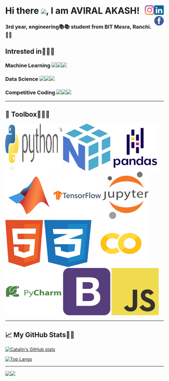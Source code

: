 # Hi there <img src="https://raw.githubusercontent.com/MartinHeinz/MartinHeinz/master/wave.gif" width="30px">, I am AVIRAL AKASH! <a href="https://www.linkedin.com/in/aviral-akash-54a929213/"><img src="linkedin-icon-2.svg" height="30px" width="30px" align="right"></a> <a href="https://www.instagram.com/_avi.kash_/"><img src="instagram-2016-6.svg" height="30px" width="30px" align="right"></a>  <a href="https://www.facebook.com/aviral.akash"><img src="facebook-3.svg" height="30px" width="30px" align="right"></a>
  
### 3rd year, engineering📚📚 student from BIT Mesra, Ranchi.🏫🏫<p>


## Intrested in🔻🔻🔻 <p>
### Machine Learning <img src="https://tenor.com/view/robot-joypixels-look-around-android-hardworking-gif-17554204.gif" width="40px"><img src="https://tenor.com/view/robot-joypixels-look-around-android-hardworking-gif-17554204.gif" width="40px"><img src="https://tenor.com/view/robot-joypixels-look-around-android-hardworking-gif-17554204.gif" width="40px"><p>
### Data Science <img src="https://tenor.com/view/flow-computer-gif-21941444.gif" width="40px"><img src="https://tenor.com/view/flow-computer-gif-21941444.gif" width="40px"><img src="https://tenor.com/view/flow-computer-gif-21941444.gif" width="40px"><p>
### Competitive Coding <img src="https://tenor.com/view/cyberpunk-hacker-gif-5648977.gif" width="40px"><img src="https://tenor.com/view/cyberpunk-hacker-gif-5648977.gif" width="40px"><img src="https://tenor.com/view/cyberpunk-hacker-gif-5648977.gif" width="40px"><p>

---

## 🧰 Toolbox🔻🔻🔻


<img src="python-3.svg" alt="PYTHON Logo" width="180" height="150"> <img src="numpy-1.svg" alt="NUMPY Logo" width="150" height="150"> <img src="pandas-original-wordmark.svg" alt="PANDAS Logo" width="150" height="150"> <img src="matlab-original.svg" alt="MATLAB Logo" width="150" height="150"> <img src="tensorflow-original-wordmark.svg" alt="TENSORFLOW Logo" width="150" height="150"> <img src="jupyter-original-wordmark.svg" alt="JUPITER Logo" width="150" height="150">  <img src="html-1.svg" alt="PYTHON Logo" width="120" height="150" left-padding="150">  <img src="css-3.svg" alt="PYTHON Logo" width="150" height="150">    <img src="CoLaboratory-01.svg" alt="NUMPY Logo" width="180" height="150" >  <img src="pycharm-plain-wordmark.svg" alt="NUMPY Logo" width="180" height="150" >   <img src="bootstrap-4.svg" alt="NUMPY Logo" width="150" height="150">    <img src="logo-javascript.svg" alt="NUMPY Logo" width="150" height="150" >

---


## &#x1f4c8; My GitHub Stats🔻🔻



[![Catalin's GitHub stats](https://github-readme-stats.vercel.app/api?username=AVIRALAKASH&theme=radical)](https://github.com/anuraghazra/github-readme-stats)

[![Top Langs](https://github-readme-stats.vercel.app/api/top-langs/?username=AVIRALAKASH&hide=java,html,css&theme=radical)](https://github.com/anuraghazra/github-readme-stats)

---
<img src="https://tenor.com/view/thanks-thankyou-gif-19723105.gif" width="150px" ><img src="https://tenor.com/view/thanks-thankyou-gif-19723105.gif" width="150px" >







